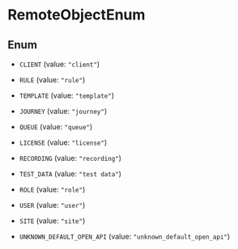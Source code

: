 

# RemoteObjectEnum

## Enum


* `CLIENT` (value: `"client"`)

* `RULE` (value: `"rule"`)

* `TEMPLATE` (value: `"template"`)

* `JOURNEY` (value: `"journey"`)

* `QUEUE` (value: `"queue"`)

* `LICENSE` (value: `"license"`)

* `RECORDING` (value: `"recording"`)

* `TEST_DATA` (value: `"test data"`)

* `ROLE` (value: `"role"`)

* `USER` (value: `"user"`)

* `SITE` (value: `"site"`)

* `UNKNOWN_DEFAULT_OPEN_API` (value: `"unknown_default_open_api"`)



